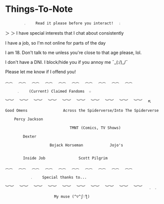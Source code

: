 
# Things-To-Note
            ﹒    Read it please before you interact!  ﹕

  ＞ ＞ I have special interests that I chat about consistently
  
  I have a job, so I'm not online for parts of the day
  
  I am 18. Don't talk to me unless you're close to that age please, lol.
  
  I don't have a DNI. I block/hide you if you annoy me ¯\_(:/)_/¯
  
  Please let me know if I offend you!
   
    ︵︵　 ︵︵　 ︵︵　 ︵︵　 ︵︵　 ︵︵　 ︵︵　 ︵︵　 ︵︵　 ︵︵　 
   
         ﹒    (Current) Claimed Fandoms  ☆  
               
   ︶︶　 ︶︶　 ︶︶　 ︶︶　 ︶︶　 ︶︶　 ︶︶　 ︶︶　 ︶︶　 ︶︶　 
                                   ↖
                                   
                      
 
    Good Omens                Across the Spiderverse/Into The Spiderverse
                      
        Percy Jackson
        
                                 TMNT (Comics, TV Shows)
                                 
            Dexter
            
                        Bojack Horseman            Jojo's
                        
                        
            Inside Job               Scott Pilgrim

    ︵︵　 ︵︵　 ︵︵　 ︵︵　 ︵︵　 ︵︵　 ︵︵　 ︵︵　 ︵︵　 ︵︵　 
   
               ﹒    Special thanks to...   
   ︶︶　 ︶︶　 ︶︶　 ︶︶　 ︶︶　 ︶︶　 ︶︶　 ︶︶　 ︶︶　 ︶︶　
﹒                                                                ﹒  

                          My muse (^▽^ʃ♡ƪ)
                          

